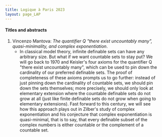 ```yaml
---
title: Logique à Paris 2023
layout: page_LAP
---
```

#### Titles and abstracts
1. Vincenzo Mantova: _The quantifier Q "there exist uncountably many", quasi-minimality, and complex exponentiation_.
	- In classical model theory, infinite definable sets can have any arbitrary size. But what if we want countable sets to stay put? We will go back to 1970 and Keisler's four axioms for the quantifier Q "there exist uncountably many", which can be used to pin down the cardinality of our preferred definable sets. The proof of completeness of these axioms prompts us to go further: instead of just pinning down the cardinality of countable sets, we should pin down the sets themselves; more precisely, we should only look at elementary extension where the countable definable sets do not grow at all (just like finite definable sets do not grow when going to elementary extensions). Fast forward to this century, we will see how this approach plays out in Zilber's study of complex exponentiation and his conjecture that complex exponentiation is quasi-minimal, that is to say, that every definable subset of the complex numbers is either countable or the complement of a countable set.
